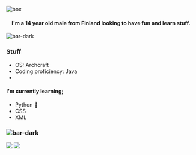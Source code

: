<!-- Hi there 👋
**jonkke8/jonkke8** is a ✨ _special_ ✨ repository because its `README.md` (this file) appears on your GitHub profile.

Here are some ideas to get you started:

- 🔭 I’m currently working on ...
- 🌱 I’m currently learning ...
- 👯 I’m looking to collaborate on ...
- 🤔 I’m looking for help with ...
- 💬 Ask me about ...
- 📫 How to reach me: ...
- 😄 Pronouns: ...
- ⚡ Fun fact: ...
-->
![box](https://user-images.githubusercontent.com/45978346/134809211-8aa40ea3-2e42-433c-9e78-f62a668e9fdc.png)

#### <p align="center">I'm a 14 year old male from Finland looking to have fun and learn stuff. </p>
![bar-dark](https://user-images.githubusercontent.com/45978346/134806545-6c83cb49-f025-4c02-8d28-2348665d7ff5.png)
### Stuff
   * OS: Archcraft
   * Coding proficiency: Java
   * 
  #### I'm currently learning;
  * Python 🐍
  * CSS
  * XML
### ![bar-dark](https://user-images.githubusercontent.com/45978346/134806545-6c83cb49-f025-4c02-8d28-2348665d7ff5.png)

<img src="https://github-readme-stats.vercel.app/api?username=jonkke8&show_icons=true&theme=tokyonight&repo=github-readme-stats"/>
<img src="https://github-readme-stats.vercel.app/api/top-langs/?username=jonkke8&theme=tokyonight&repo=github-readme-stats"/>

